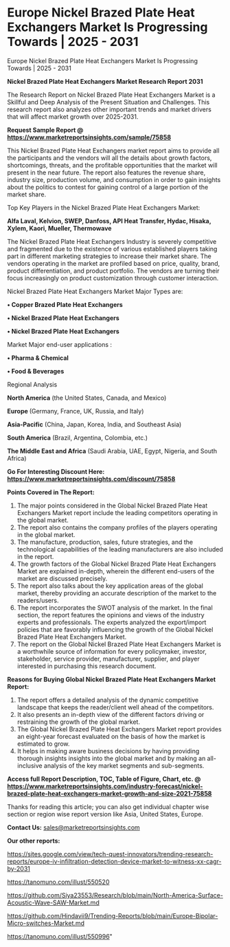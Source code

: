 # Europe Nickel Brazed Plate Heat Exchangers Market Is Progressing Towards | 2025 - 2031
Europe Nickel Brazed Plate Heat Exchangers Market Is Progressing Towards | 2025 - 2031

<strong>Nickel Brazed Plate Heat Exchangers Market Research Report 2031</strong>

The Research Report on Nickel Brazed Plate Heat Exchangers Market is a Skillful and Deep Analysis of the Present Situation and Challenges. This research report also analyzes other important trends and market drivers that will affect market growth over 2025-2031.

<strong>Request Sample Report @ <a href=https://www.marketreportsinsights.com/sample/75858>https://www.marketreportsinsights.com/sample/75858</a></strong>

This Nickel Brazed Plate Heat Exchangers market report aims to provide all the participants and the vendors will all the details about growth factors, shortcomings, threats, and the profitable opportunities that the market will present in the near future. The report also features the revenue share, industry size, production volume, and consumption in order to gain insights about the politics to contest for gaining control of a large portion of the market share.

Top Key Players in the Nickel Brazed Plate Heat Exchangers Market:

<strong>Alfa Laval, Kelvion, SWEP, Danfoss, API Heat Transfer, Hydac, Hisaka, Xylem, Kaori, Mueller, Thermowave</strong>

The Nickel Brazed Plate Heat Exchangers Industry is severely competitive and fragmented due to the existence of various established players taking part in different marketing strategies to increase their market share. The vendors operating in the market are profiled based on price, quality, brand, product differentiation, and product portfolio. The vendors are turning their focus increasingly on product customization through customer interaction.

Nickel Brazed Plate Heat Exchangers Market Major Types are:

<strong>• Copper Brazed Plate Heat Exchangers

• Nickel Brazed Plate Heat Exchangers

• Nickel Brazed Plate Heat Exchangers</strong>

Market Major end-user applications :

<strong>• Pharma & Chemical

• Food & Beverages</strong>

Regional Analysis

</u><strong><b>North America</b></strong> (the United States, Canada, and Mexico)

<strong><b>Europe </b></strong>(Germany, France, UK, Russia, and Italy)

<strong><b>Asia-Pacific</b></strong> (China, Japan, Korea, India, and Southeast Asia)

<strong><b>South America</b></strong> (Brazil, Argentina, Colombia, etc.)

<strong><b>The Middle East and Africa</b></strong> (Saudi Arabia, UAE, Egypt, Nigeria, and South Africa)

<strong>Go For Interesting Discount Here: <a href=https://www.marketreportsinsights.com/discount/75858>https://www.marketreportsinsights.com/discount/75858</a></strong>

<strong>Points Covered in The Report:</strong>
<ol>
  <li>The major points considered in the Global Nickel Brazed Plate Heat Exchangers Market report include the leading competitors operating in the global market.</li>
  <li>The report also contains the company profiles of the players operating in the global market.</li>
  <li>The manufacture, production, sales, future strategies, and the technological capabilities of the leading manufacturers are also included in the report.</li>
  <li>The growth factors of the Global Nickel Brazed Plate Heat Exchangers Market are explained in-depth, wherein the different end-users of the market are discussed precisely.</li>
  <li>The report also talks about the key application areas of the global market, thereby providing an accurate description of the market to the readers/users.</li>
  <li>The report incorporates the SWOT analysis of the market. In the final section, the report features the opinions and views of the industry experts and professionals. The experts analyzed the export/import policies that are favorably influencing the growth of the Global Nickel Brazed Plate Heat Exchangers Market.</li>
  <li>The report on the Global Nickel Brazed Plate Heat Exchangers Market is a worthwhile source of information for every policymaker, investor, stakeholder, service provider, manufacturer, supplier, and player interested in purchasing this research document.</li>
</ol>
<strong>Reasons for Buying Global Nickel Brazed Plate Heat Exchangers Market Report:</strong>

<ol>
  <li>The report offers a detailed analysis of the dynamic competitive landscape that keeps the reader/client well ahead of the competitors.</li>
  <li>It also presents an in-depth view of the different factors driving or restraining the growth of the global market.</li>
  <li>The Global Nickel Brazed Plate Heat Exchangers Market report provides an eight-year forecast evaluated on the basis of how the market is estimated to grow.</li>
  <li>It helps in making aware business decisions by having providing thorough insights insights into the global market and by making an all-inclusive analysis of the key market segments and sub-segments.</li>
</ol>
<strong>Access full Report Description, TOC, Table of Figure, Chart, etc. @ <a href=https://www.marketreportsinsights.com/industry-forecast/nickel-brazed-plate-heat-exchangers-market-growth-and-size-2021-75858>https://www.marketreportsinsights.com/industry-forecast/nickel-brazed-plate-heat-exchangers-market-growth-and-size-2021-75858</a></strong>


Thanks for reading this article; you can also get individual chapter wise section or region wise report version like Asia, United States, Europe.

<strong>Contact Us:</strong>
sales@marketreportsinsights.com

<strong>Our other reports:</strong>

<a href=https://sites.google.com/view/tech-quest-innovators/trending-research-reports/europe-iv-infiltration-detection-device-market-to-witness-xx-cagr-by-2031>https://sites.google.com/view/tech-quest-innovators/trending-research-reports/europe-iv-infiltration-detection-device-market-to-witness-xx-cagr-by-2031</a>

<a href=https://tanomuno.com/illust/550520>https://tanomuno.com/illust/550520</a>

<a href=https://github.com/Siya23553/Research/blob/main/North-America-Surface-Acoustic-Wave-SAW-Market.md>https://github.com/Siya23553/Research/blob/main/North-America-Surface-Acoustic-Wave-SAW-Market.md</a>

<a href=https://github.com/Hindavii9/Trending-Reports/blob/main/Europe-Bipolar-Micro-switches-Market.md>https://github.com/Hindavii9/Trending-Reports/blob/main/Europe-Bipolar-Micro-switches-Market.md</a>

<a href=https://tanomuno.com/illust/550996>https://tanomuno.com/illust/550996</a>"
